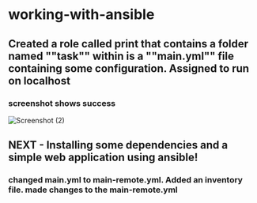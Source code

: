 # working-with-ansible


## Created a role called print that contains a folder named ""task"" within is a ""main.yml"" file containing some configuration. Assigned to run on localhost

### screenshot shows success
![Screenshot (2)](https://user-images.githubusercontent.com/69207791/219063302-66ed31e3-933f-4c01-b87a-48b5fc9ba472.png)


## NEXT - Installing some dependencies and a simple web application using ansible!

### changed main.yml to main-remote.yml. Added an inventory file. made changes to the main-remote.yml
